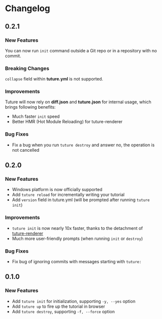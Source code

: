 # Changelog

## 0.2.1

### New Features

You can now run `init` command outside a Git repo or in a repository with no commit.

### Breaking Changes

`collapse` field within **tuture.yml** is not supported.

### Improvements

Tuture will now rely on **diff.json** and **tuture.json** for internal usage, which brings following benefits:

- Much faster `init` speed
- Better HMR (Hot Module Reloading) for tuture-renderer

### Bug Fixes

- Fix a bug when you run `tuture destroy` and answer no, the operation is not cancelled

## 0.2.0

### New Features

- Windows platform is now officially supported
- Add `tuture reload` for incrementally writing your tutorial
- Add `version` field in tuture.yml (will be prompted after running `tuture init`)

### Improvements

- `tuture init` is now nearly 10x faster, thanks to the detachment of [tuture-renderer](https://github.com/tutureproject/renderer)
- Much more user-friendly prompts (when running `init` or `destroy`)

### Bug Fixes

- Fix bug of ignoring commits with messages starting with `tuture: `

## 0.1.0

### New Features

- Add `tuture init` for initialization, supporting `-y, --yes` option
- Add `tuture up` to fire up the tutorial in browser
- Add `tuture destroy`, supporting `-f, --force` option
